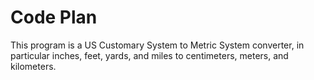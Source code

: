 # Code Plan

This program is a US Customary System to Metric System converter, in particular inches, feet, yards, and miles to centimeters, meters, and kilometers.